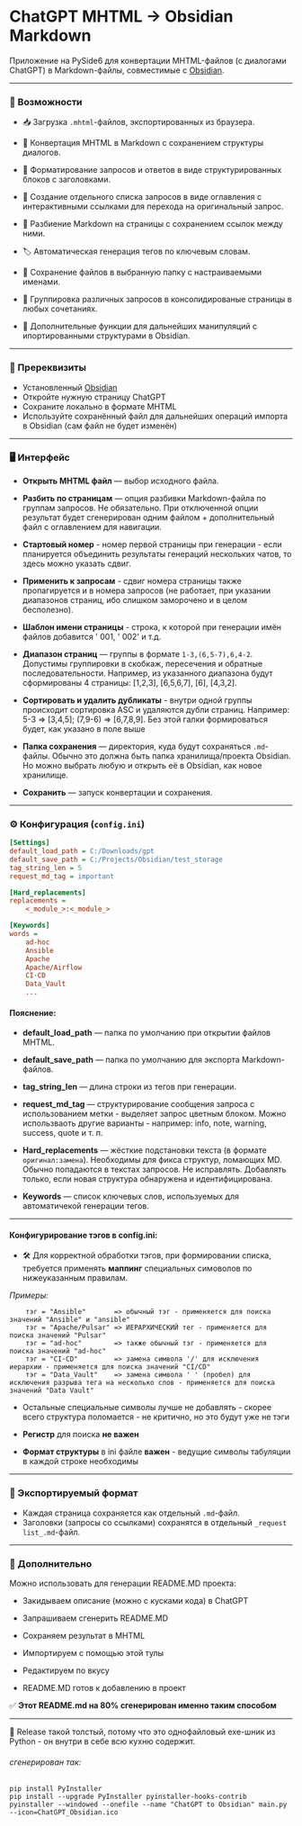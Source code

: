 # ChatGPT MHTML → Obsidian Markdown

Приложение на PySide6 для конвертации MHTML-файлов (с диалогами ChatGPT) в
Markdown-файлы, совместимые с [Obsidian](https://obsidian.md/). 

* * *

### 🔧 Возможности

  * 📥 Загрузка `.mhtml`-файлов, экспортированных из браузера.

  * 🔁 Конвертация MHTML в Markdown с сохранением структуры диалогов.

  * 🧠 Форматирование запросов и ответов в виде структурированных блоков с заголовками.

  * 🎯 Создание отдельного списка запросов в виде оглавления с интерактивными ссылками для перехода на оригинальный запрос.

  * 📄 Разбиение Markdown на страницы с сохранением ссылок между ними.

  * 🏷️ Автоматическая генерация тегов по ключевым словам.

  * 💾 Сохранение файлов в выбранную папку с настраиваемыми именами.

  * 🧮 Группировка различных запросов в консолидированые страницы в любых сочетаниях.

  * 🔧 Дополнительные функции для дальнейших манипуляций с ипортированными структурами в Obsidian.

* * *

### 🚩 Пререквизиты

  * Установленный [Obsidian](https://obsidian.md/)
  * Откройте нужную страницу ChatGPT
  * Сохраните локально в формате MHTML
  * Используйте сохранённый файл для дальнейших операций импорта в Obsidian (сам файл не будет изменён)

* * *

### 🖥️ Интерфейс

  * **Открыть MHTML файл** — выбор исходного файла.

  * **Разбить по страницам** — опция разбивки Markdown-файла по группам запросов. Не обязательно. При отключенной опции результат будет сгенерирован одним файлом + дополнительный файл с оглавлением для навигации.

  * **Стартовый номер** - номер первой страницы при генерации - если планируется объединить результаты генераций нескольких чатов, то здесь можно указать сдвиг.

  * **Применить к запросам** - сдвиг номера страницы также пропагируется и в номера запросов (не работает, при указании диапазонов страниц, ибо слишком заморочено и в целом бесполезно).

  * **Шаблон имени страницы** - строка, к которой при генерации имён файлов добавится ' 001, ' 002' и т.д. 

  * **Диапазон страниц** — группы в формате `1-3,(6,5-7),6,4-2`. Допустимы группировки в скобкаж, пересечения и обратные последовательности. Например, из указанного диапазона будут сформированы 4 страницы: [1,2,3], [6,5,6,7], [6], [4,3,2].

  * **Сортировать и удалить дубликаты** - внутри одной группы происходит сортировка ASC и удаляются дубли страниц. Например: 5-3 => [3,4,5]; (7,9-6) => [6,7,8,9]. Без этой галки формироваться будет, как указано в поле выше

  * **Папка сохранения** — директория, куда будут сохраняться `.md`-файлы. Обычно это должна быть папка хранилища/проекта Obsidian. Но можно выбрать любую и открыть её в Obsidian, как новое хранилище.

  * **Сохранить** — запуск конвертации и сохранения.

* * *

### ⚙️ Конфигурация (`config.ini`)

```ini
[Settings]
default_load_path = C:/Downloads/gpt
default_save_path = C:/Projects/Obsidian/test_storage
tag_string_len = 5
request_md_tag = important

[Hard_replacements]
replacements = 
	<_module_>:<_module_>

[Keywords]
words = 
	ad-hoc
	Ansible
	Apache
	Apache/Airflow
	CI·CD
	Data_Vault
    ...

```

#### Пояснение:

  * **default_load_path** — папка по умолчанию при открытии файлов MHTML.

  * **default_save_path** — папка по умолчанию для экспорта Markdown-файлов.

  * **tag_string_len** — длина строки из тегов при генерации.

  * **request_md_tag** — структурирование сообщения запроса с использованием метки - выделяет запрос цветным блоком. Можно использваоть другие варианты - например: info, note, warning, success, quote и т. п.

  * **Hard_replacements** — жёсткие подстановки текста (в формате `оригинал:замена`). Необходимы для фикса структур, ломающих MD. Обычно попадаются в текстах запросов. Не исправлять. Добавлять только, если новая структура обнаружена и идентифицирована.

  * **Keywords** — список ключевых слов, используемых для автоматичекой генерации тегов.

* * *

#### Конфигурирование тэгов в config.ini:

* 🛠 Для корректной обработки тэгов, при формировании списка, требуется применять **маппинг** специальных симоволов по нижеуказанным правилам.

 _Примеры:_

```
    тэг = "Ansible"       => обычный тэг - применяется для поиска значений "Ansible" и "ansible"
    тэг = "Apache/Pulsar" => ИЕРАРХИЧЕСКИЙ тег - применяется для поиска значений "Pulsar"
    тэг = "ad-hoc"        => также обычный тэг - применяется для поиска значений "ad-hoc"
    тэг = "CI·CD"         => замена символа '/' для исключения иерархии - применяется для поиска значений "CI/CD"
    тэг = "Data_Vault"    => замена символа ' ' (пробел) для исключения разрыва тега на несколько слов - применяется для поиска значений "Data Vault"
```

* Остальные специальные символы лучше не добавлять - скорее всего структура поломается - не критично, но это будут уже не тэги

* **Регистр** для поиска **не важен**

* **Формат структуры** в ini файле **важен** - ведущие символы табуляции в каждой строке необходимы

* * *

### 📂 Экспортируемый формат

* Каждая страница сохраняется как отдельный `.md`-файл.
* Заголовки (запросы со ссылками) сохранятся в отдельный `_request list_.md`-файл.

* * *

### 📌 Дополнительно

Можно использовать для генерации README.MD проекта:

* Закидываем описание (можно с кусками кода) в ChatGPT

* Запрашиваем сгенерить README.MD

* Сохраняем результат в MHTML

* Импортируем с помощью этой тулы

* Редактируем по вкусу

* README.MD готов к добавлению в проект


✅ **Этот README.md на 80% сгенерирован именно таким способом**

* * *

💬 Release такой толстый, потому что это однофайловый exe-шник из Python - он внутри в себе всю кухню содержит.

 ###### сгенерирован так:
```
pip install PyInstaller
pip install --upgrade PyInstaller pyinstaller-hooks-contrib
pyinstaller --windowed --onefile --name "ChatGPT to Obsidian" main.py --icon=ChatGPT_Obsidian.ico
```
